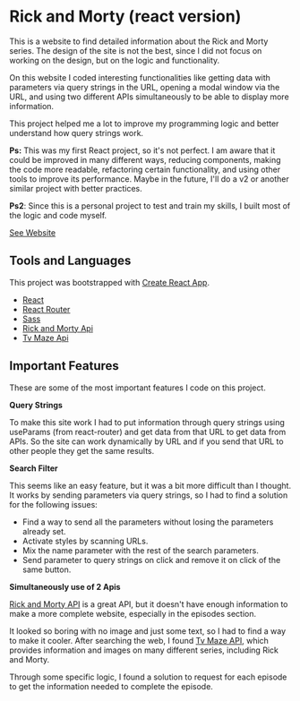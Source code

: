 # Rick and Morty (react version)

This is a website to find detailed information about the Rick and Morty series. The design of the site is not the best, since I did not focus on working on the design, but on the logic and functionality.

On this website I coded interesting functionalities like getting data with parameters via query strings in the URL, opening a modal window via the URL, and using two different APIs simultaneously to be able to display more information.

This project helped me a lot to improve my programming logic and better understand how query strings work.

**Ps:** This was my first React project, so it's not perfect. I am aware that it could be improved in many different ways, reducing components, making the code more readable, refactoring certain functionality, and using other tools to improve its performance. Maybe in the future, I'll do a v2 or another similar project with better practices.

**Ps2**: Since this is a personal project to test and train my skills, I built most of the logic and code myself.

[See Website](https://aguacandy.vercel.app/)

## Tools and Languages

This project was bootstrapped with [Create React App](https://github.com/facebook/create-react-app).

- [React](https://reactjs.org/)
- [React Router](https://reactrouter.com/)
- [Sass](https://sass-lang.com/)
- [Rick and Morty Api](https://rickandmortyapi.com/)
- [Tv Maze Api](https://www.tvmaze.com/api)

## Important Features

These are some of the most important features I code on this project.

**Query Strings**

To make this site work I had to put information through query strings using useParams (from react-router) and get data from that URL to get data from APIs. So the site can work dynamically by URL and if you send that URL to other people they get the same results.

**Search Filter**

This seems like an easy feature, but it was a bit more difficult than I thought. It works by sending parameters via query strings, so I had to find a solution for the following issues:

- Find a way to send all the parameters without losing the parameters already set.
- Activate styles by scanning URLs.
- Mix the name parameter with the rest of the search parameters.
- Send parameter to query strings on click and remove it on click of the same button.

**Simultaneously use of 2 Apis**

[Rick and Morty API](https://rickandmortyapi.com/) is a great API, but it doesn't have enough information to make a more complete website, especially in the episodes section.

It looked so boring with no image and just some text, so I had to find a way to make it cooler. After searching the web, I found [Tv Maze API](https://www.tvmaze.com/api), which provides information and images on many different series, including Rick and Morty.

Through some specific logic, I found a solution to request for each episode to get the information needed to complete the episode.

